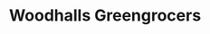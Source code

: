 ---
title: "Woodhalls Greengrocers"
url: /bishop-auckland/woodhalls-greengrocers/
shop: greengrocer
---